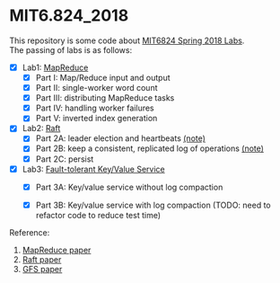 # MIT6.824_2018

This repository is some code about [MIT6824 Spring 2018 Labs](http://nil.csail.mit.edu/6.824/2018/schedule.html).   
The passing of labs is as follows:  
- [x] Lab1: [MapReduce](http://nil.csail.mit.edu/6.824/2018/labs/lab-1.html)
    - [x] Part I: Map/Reduce input and output 
    - [x] Part II: single-worker word count 
    - [x] Part III: distributing MapReduce tasks
    - [x] Part IV: handling worker failures 
    - [x] Part V: inverted index generation

- [x] Lab2: [Raft](http://nil.csail.mit.edu/6.824/2018/labs/lab-raft.html)
    - [x] Part 2A: leader election and heartbeats [(note)](https://github.com/polebug/MIT6.824_2018/wiki/Lab2A-Raft:-leader-election-and-heartbeat)
    - [x] Part 2B: keep a consistent, replicated log of operations [(note)](https://github.com/polebug/MIT6.824_2018/wiki/Lab2B-Raft:-log-replication)
    - [x] Part 2C: persist

- [x] Lab3: [Fault-tolerant Key/Value Service](http://nil.csail.mit.edu/6.824/2018/labs/lab-kvraft.html)
    - [x] Part 3A: Key/value service without log compaction  
    - [x] Part 3B: Key/value service with log compaction (TODO: need to refactor code to reduce test time)  



Reference:
1. [MapReduce paper](http://nil.csail.mit.edu/6.824/2018/papers/mapreduce.pdf)
2. [Raft paper](http://nil.csail.mit.edu/6.824/2018/papers/raft-extended.pdf)
3. [GFS paper](http://nil.csail.mit.edu/6.824/2018/papers/gfs.pdf)